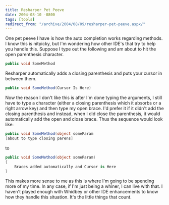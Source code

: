 ```yaml
---
title: Resharper Pet Peeve
date: 2004-08-10 -0800
tags: [tools]
redirect_from: "/archive/2004/08/09/resharper-pet-peeve.aspx/"
---
```


One pet peeve I have is how the auto completion works regarding methods.
I know this is nitpicky, but I'm wondering how other IDE's that try to
help you handle this. Suppose I type out the following and am about to
hit the open parenthesis character.

```csharp
public void SomeMethod
```

Resharper automatically adds a closing parenthesis and puts your cursor
in between them.

```csharp
public void SomeMethod(Cursor Is Here)
```

Now the reason I don't like this is after I'm done typing the arguments,
I still have to type a character (either a closing parenthesis which it
absorbs or a right arrow key) and then type my open brace. I'd prefer it
if it didn't add the closing parenthesis and instead, when I did close
the parenthesis, it would automatically add the open and close brace.
Thus the sequence would look like:

```csharp
public void SomeMethod(object someParam 
[about to type closing parens]
```

to

```csharp
public void SomeMethod(object someParam)
{
    Braces added automatically and Cursor is Here
}
```

This makes more sense to me as this is where I'm going to be spending
more of my time. In any case, if I'm just being a whiner, I can live
with that. I haven't played enough with Whidbey or other IDE
enhancements to know how they handle this situation. It's the little
things that count.

